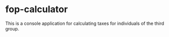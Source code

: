 # fop-calculator
This is a console application for calculating taxes for individuals of the third group.